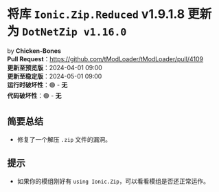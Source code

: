 <!--
# `Zip library updated from Ionic.Zip.Reduced v1.9.1.8 to DotNetZip v1.16.0`
by **Chicken-Bones** has been merged.
**Pull Request:** <https://github.com/tModLoader/tModLoader/pull/4109>
**Arrives in Preview**: <t:1711933200:f>
**Arrives in Stable**: <t:1714525200:f>
**Runtime Breakage**: 🟢 - **None**
**Source-code Breakage**: 🟢 - **None**

## Short Summary
> - To fix a bug, the Ionic.Zip reference has been updated

## Porting Notes
> - None. If your mod happens to use `using Ionic.Zip;`, you can check that your mod still loads if you want.
-->

# 将库 `Ionic.Zip.Reduced` v1.9.1.8 更新为 `DotNetZip v1.16.0`
by **Chicken-Bones**  
**Pull Request**：<https://github.com/tModLoader/tModLoader/pull/4109>  
**更新至预览版**：2024-04-01 09:00  
**更新至稳定版**：2024-05-01 09:00  
**运行时破坏性**：🟢 - **无**  
**代码破坏性**：🟢 - **无**

## 简要总结
- 修复了一个解压 `.zip` 文件的漏洞。

## 提示
- 如果你的模组刚好有 `using Ionic.Zip`，可以看看模组是否还正常运作。

<!--
# 将库 Ionic.Zip.Reduced v1.9.1.8 更新为 DotNetZip v1.16.0
by Chicken-Bones
Pull Request：https://github.com/tModLoader/tModLoader/pull/4109
更新至预览版：2024-04-01 09:00
更新至稳定版：2024-05-01 09:00
运行时破坏性：🟢 - 无
代码破坏性：🟢 - 无

## 简要总结
- 修复了一个解压 .zip 文件的漏洞。

## 提示
- 如果你的模组刚好有 using Ionic.Zip，可以看看模组是否还正常运作。
-->
